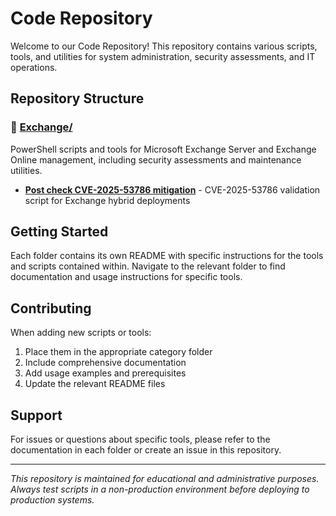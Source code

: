 # Code Repository

Welcome to our Code Repository! This repository contains various scripts, tools, and utilities for system administration, security assessments, and IT operations.

## Repository Structure

### 📁 [Exchange/](./Exchange/)
PowerShell scripts and tools for Microsoft Exchange Server and Exchange Online management, including security assessments and maintenance utilities.

- **[Post check CVE-2025-53786 mitigation](https://github.com/CloudCodeCreators/Code/blob/main/Exchange/README.md)** - CVE-2025-53786 validation script for Exchange hybrid deployments

## Getting Started

Each folder contains its own README with specific instructions for the tools and scripts contained within. Navigate to the relevant folder to find documentation and usage instructions for specific tools.

## Contributing

When adding new scripts or tools:
1. Place them in the appropriate category folder
2. Include comprehensive documentation
3. Add usage examples and prerequisites
4. Update the relevant README files

## Support

For issues or questions about specific tools, please refer to the documentation in each folder or create an issue in this repository.

---

*This repository is maintained for educational and administrative purposes. Always test scripts in a non-production environment before deploying to production systems.*

